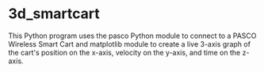 # 3d_smartcart

This Python program uses the pasco Python module to connect to a PASCO Wireless Smart Cart and matplotlib module to create a live 3-axis graph of the cart's position on the x-axis, velocity on the y-axis, and time on the z-axis.
